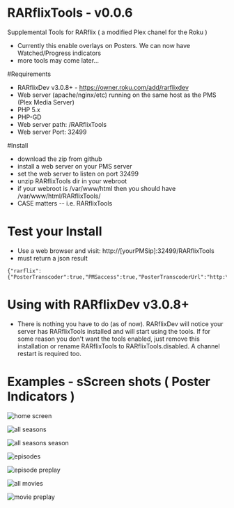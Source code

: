 RARflixTools - v0.0.6
============

Supplemental Tools for RARflix ( a modified Plex chanel for the Roku )

* Currently this enable overlays on Posters. We can now have Watched/Progress indicators
* more tools may come later...


#Requirements

* RARflixDev v3.0.8+ - https://owner.roku.com/add/rarflixdev
* Web server (apache/nginx/etc) running on the same host as the PMS (Plex Media Server)
* PHP 5.x
* PHP-GD
* Web server path: /RARflixTools
* Web server Port: 32499


#Install
* download the zip from github
* install a web server on your PMS server
* set the web server to listen on port 32499
* unzip RARflixTools dir in your webroot 
* if your webroot is /var/www/html then you should have /var/www/html/RARflixTools/
* CASE matters -- i.e. RARflixTools

# Test your Install
* Use a web browser and visit: http://[yourPMSip]:32499/RARflixTools  
* must return a json result
```
{"rarflix":{"PosterTranscoder":true,"PMSaccess":true,"PosterTranscoderUrl":"http:\/\/youPMSip:32499\/RARflixTools\/poster.php"}}
```

# Using with RARflixDev v3.0.8+
* There is nothing you have to do (as of now). RARflixDev will notice your server has RARflixTools installed and will start using the tools. If for some reason you don't want the tools enabled, just remove this installation or rename RARflixTools to RARflixTools.disabled. A channel restart is required too. 


# Examples - sScreen shots ( Poster Indicators )

![home screen](https://raw.github.com/ljunkie/RARflixTools/master/examples/PosterIndicators/1.home_screen.jpg)

![all seasons](https://raw.github.com/ljunkie/RARflixTools/master/examples/PosterIndicators/2.all_seasons.jpg)

![all seasons season](https://raw.github.com/ljunkie/RARflixTools/master/examples/PosterIndicators/5.all_seasons_season.jpg)

![episodes](https://raw.github.com/ljunkie/RARflixTools/master/examples/PosterIndicators/3.all_seasons_episodes.jpg)

![episode preplay](https://raw.github.com/ljunkie/RARflixTools/master/examples/PosterIndicators/4.all_seasons_episodes_preplay.jpg)

![all movies](https://raw.github.com/ljunkie/RARflixTools/master/examples/PosterIndicators/6.movie_rows.jpg)

![movie preplay](https://raw.github.com/ljunkie/RARflixTools/master/examples/PosterIndicators/7.movie_preplay.jpg)
